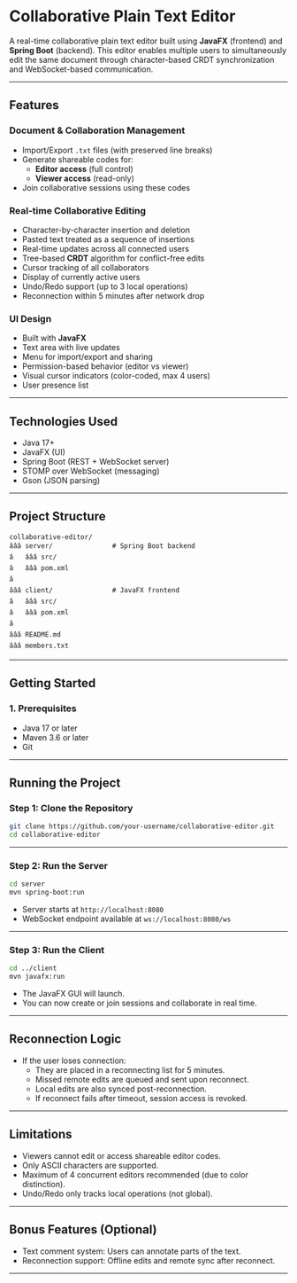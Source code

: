 # Collaborative Plain Text Editor

A real-time collaborative plain text editor built using **JavaFX** (frontend) and **Spring Boot** (backend). This editor enables multiple users to simultaneously edit the same document through character-based CRDT synchronization and WebSocket-based communication.

---

## Features

### Document & Collaboration Management
- Import/Export `.txt` files (with preserved line breaks)
- Generate shareable codes for:
  - **Editor access** (full control)
  - **Viewer access** (read-only)
- Join collaborative sessions using these codes

### Real-time Collaborative Editing
- Character-by-character insertion and deletion
- Pasted text treated as a sequence of insertions
- Real-time updates across all connected users
- Tree-based **CRDT** algorithm for conflict-free edits
- Cursor tracking of all collaborators
- Display of currently active users
- Undo/Redo support (up to 3 local operations)
- Reconnection within 5 minutes after network drop

### UI Design
- Built with **JavaFX**
- Text area with live updates
- Menu for import/export and sharing
- Permission-based behavior (editor vs viewer)
- Visual cursor indicators (color-coded, max 4 users)
- User presence list

---

## Technologies Used

- Java 17+
- JavaFX (UI)
- Spring Boot (REST + WebSocket server)
- STOMP over WebSocket (messaging)
- Gson (JSON parsing)

---

## Project Structure

```
collaborative-editor/
âââ server/               # Spring Boot backend
â   âââ src/
â   âââ pom.xml
â
âââ client/               # JavaFX frontend
â   âââ src/
â   âââ pom.xml
â
âââ README.md
âââ members.txt
```

---

## Getting Started

### 1. Prerequisites

- Java 17 or later
- Maven 3.6 or later
- Git

---

## Running the Project

### Step 1: Clone the Repository

```bash
git clone https://github.com/your-username/collaborative-editor.git
cd collaborative-editor
```

---

### Step 2: Run the Server

```bash
cd server
mvn spring-boot:run
```

- Server starts at `http://localhost:8080`
- WebSocket endpoint available at `ws://localhost:8080/ws`

---

### Step 3: Run the Client

```bash
cd ../client
mvn javafx:run
```

- The JavaFX GUI will launch.
- You can now create or join sessions and collaborate in real time.

---

## Reconnection Logic

- If the user loses connection:
  - They are placed in a reconnecting list for 5 minutes.
  - Missed remote edits are queued and sent upon reconnect.
  - Local edits are also synced post-reconnection.
  - If reconnect fails after timeout, session access is revoked.

---

## Limitations

- Viewers cannot edit or access shareable editor codes.
- Only ASCII characters are supported.
- Maximum of 4 concurrent editors recommended (due to color distinction).
- Undo/Redo only tracks local operations (not global).

---

## Bonus Features (Optional)

- Text comment system: Users can annotate parts of the text.
- Reconnection support: Offline edits and remote sync after reconnect.

---

